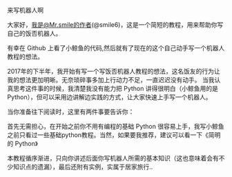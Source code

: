 来写机器人啊

大家好，我是@Mr.smile的作者(@smile6)，这是一个简短的教程，用来帮助你写自己的饭否机器人。

有幸在 Github 上看了小鲸鱼的代码,然后就有了现在的这个自己动手写一个机器人教程的想法。

2017年的下半年，我开始有写一个写饭否机器人教程的想法，这名饭友的行为让我的想法更加明晰。无奈琐碎事多加上行动力不足，一直迟迟没有动手。 当我认真思考这件事的时候，我清楚我没有能力把 Python 讲得很明白（小鲸鱼用的是 Python），但可以采用边讲解边实践的方式，让大家快速上手写一个机器人。

当你准备往下阅读时，这里有两件事要告诉你：

首先无需担心，在开始之前你不用有编程的基础
Python 很容易上手，我写小鲸鱼之前只看过一些基础python教程。当然，如果要我推荐，建议可以看一下《简明的 Python》


本教程循序渐进，只向你讲述后面你写机器人所需的基本知识（这也意味着会有不少知识点的遗漏），最后还附有实例，实属于居家旅行..
